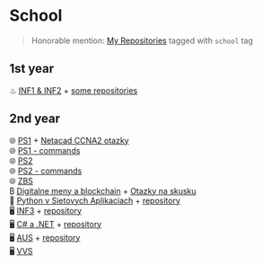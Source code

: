 # School

> Honorable mention: [My Repositories](https://github.com/cyprich?tab=repositories&q=school) tagged with `school` tag

## 1st year

♨ [INF1 & INF2](../others/java/) + [some repositories](https://github.com/cyprich?tab=repositories&q=school&type=&language=java)

## 2nd year

🌐 [PS1](./PS1.md) + [Netacad CCNA2 otazky](./CCNA2.md)  
🌐 [PS1 - commands](./PS1_commands.md)  
🌐 [PS2](./PS2.md)  
🌐 [PS2 - commands](./PS2_commands.md)  
🌐 [ZBS](./ZBS.md)  
₿ [Digitalne meny a blockchain](./DMB.md) + [Otazky na skusku](./DMB_skuska.md)  
🐍 [Python v Sietovych Aplikaciach](./PSA.md) + [repository](https://github.com/cyprich/PSA)  
🖥️ [INF3](../others/cpp/) + [repository](https://github.com/cyprich/INF3)  
🖥️ [C# a .NET](./CSharp.md) + [repository](https://github.com/cyprich/sisarp)  
🖥️ [AUS](./AUS.md) + [repository](https://github.com/cyprich/AUS)  
🖥️ [VVS](./VVS.md)
